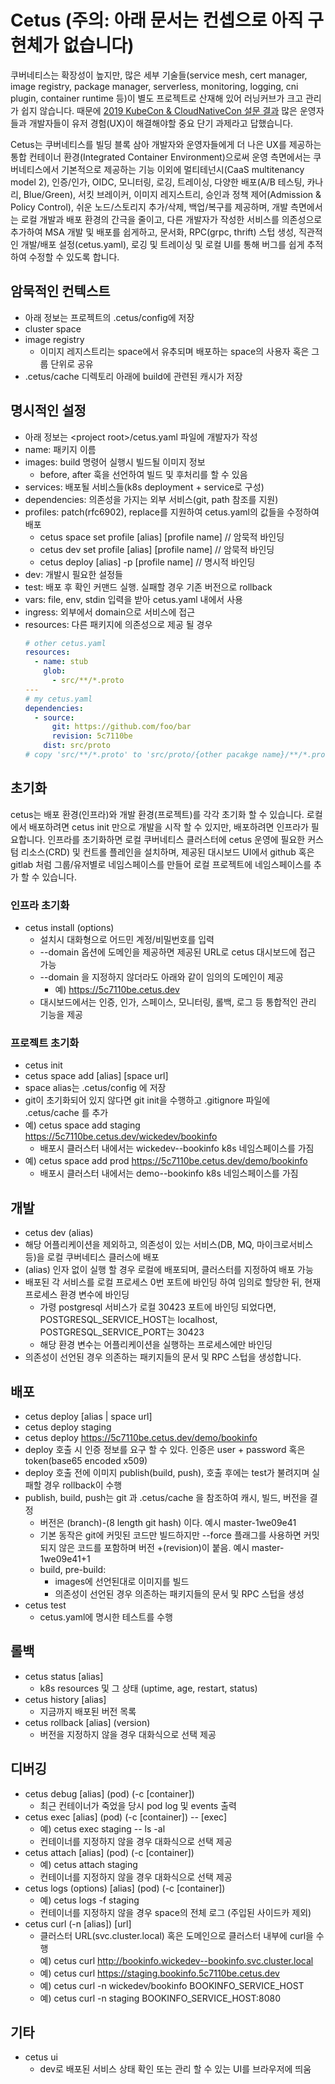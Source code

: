 # Cetus (주의: 아래 문서는 컨셉으로 아직 구현체가 없습니다)

쿠버네티스는 확장성이 높지만, 많은 세부 기술들(service mesh, cert manager, image registry, package manager, serverless, monitoring, logging, cni plugin, container runtime 등)이 별도 프로젝트로 산재해 있어 러닝커브가 크고 관리가 쉽지 않습니다. 때문에 [2019 KubeCon & CloudNativeCon 설문 결과](https://thenewstack.io/ux-is-kubernetes-biggest-short-term-challenge/?fbclid=IwAR1Olut6i5Ekf4TQ3-QQ7P5jEaYNuan3s73ndzV8HOXf6Yc06Hu_QjtIkxk) 많은 운영자들과 개발자들이 유저 경험(UX)이 해결해야할 중요 단기 과제라고 답했습니다.

Cetus는 쿠버네티스를 빌딩 블록 삼아 개발자와 운영자들에게 더 나은 UX를 제공하는 통합 컨테이너 환경(Integrated Container Environment)으로써 운영 측면에서는 쿠버네티스에서 기본적으로 제공하는 기능 이외에 멀티테넌시(CaaS multitenancy model 2), 인증/인가, OIDC, 모니터링, 로깅, 트레이싱, 다양한 배포(A/B 테스팅, 카나리, Blue/Green), 서킷 브레이커, 이미지 레지스트리, 승인과 정책 제어(Admission & Policy Control), 쉬운 노드/스토리지 추가/삭제, 백업/복구를 제공하며, 개발 측면에서는 로컬 개발과 배포 환경의 간극을 줄이고, 다른 개발자가 작성한 서비스를 의존성으로 추가하여 MSA 개발 및 배포를 쉽게하고, 문서화, RPC(grpc, thrift) 스텁 생성, 직관적인 개발/배포 설정(cetus.yaml), 로깅 및 트레이싱 및 로컬 UI를 통해 버그를 쉽게 추적하여 수정할 수 있도록 합니다.

## 암묵적인 컨텍스트

- 아래 정보는 프로젝트의 .cetus/config에 저장
- cluster space
- image registry
    - 이미지 레지스트리는 space에서 유추되며 배포하는 space의 사용자 혹은 그룹 단위로 공유
- .cetus/cache 디렉토리 아래에 build에 관련된 캐시가 저장

## 명시적인 설정

- 아래 정보는 \<project root\>/cetus.yaml 파일에 개발자가 작성
- name: 패키지 이름
- images: build 명령어 실행시 빌드될 이미지 정보
    - before, after 훅을 선언하여 빌드 및 후처리를 할 수 있음
- services: 배포될 서비스들(k8s deployment + service로 구성)
- dependencies: 의존성을 가지는 외부 서비스(git, path 참조를 지원)
- profiles: patch(rfc6902), replace를 지원하여 cetus.yaml의 값들을 수정하여 배포
    - cetus space set profile [alias] [profile name] // 암묵적 바인딩
    - cetus dev set profile [alias] [profile name] // 암묵적 바인딩
    - cetus deploy [alias] -p [profile name] // 명시적 바인딩
- dev: 개발시 필요한 설정들
- test: 배포 후 확인 커맨드 실행. 실패할 경우 기존 버전으로 rollback
- vars: file, env, stdin 입력을 받아 cetus.yaml 내에서 사용
- ingress: 외부에서 domain으로 서비스에 접근
- resources: 다른 패키지에 의존성으로 제공 될 경우
    ```yaml
    # other cetus.yaml
    resources:
      - name: stub
        glob:
          - src/**/*.proto
    --- 
    # my cetus.yaml
    dependencies:
      - source:
          git: https://github.com/foo/bar
          revision: 5c7110be
        dist: src/proto
    # copy 'src/**/*.proto' to 'src/proto/{other pacakge name}/**/*.proto
    ```

## 초기화

cetus는 배포 환경(인프라)와 개발 환경(프로젝트)를 각각 초기화 할 수 있습니다. 로컬에서 배포하려면 cetus init 만으로 개발을 시작 할 수 있지만, 배포하려면 인프라가 필요합니다. 인프라를 초기화하면 로컬 쿠버네티스 클러스터에 cetus 운영에 필요한 커스텀 리소스(CRD) 및 컨트롤 플레인을 설치하며, 제공된 대시보드 UI에서 github 혹은 gitlab 처럼 그룹/유저별로 네임스페이스를 만들어 로컬 프로젝트에 네임스페이스를 추가 할 수 있습니다.

### 인프라 초기화

- cetus install (options)
    - 설치시 대화형으로 어드민 계정/비밀번호를 입력
    - --domain 옵션에 도메인을 제공하면 제공된 URL로 cetus 대시보드에 접근 가능
    - --domain 을 지정하지 않더라도 아래와 같이 임의의 도메인이 제공
        - 예) https://5c7110be.cetus.dev
    - 대시보드에서는 인증, 인가, 스페이스, 모니터링, 롤백, 로그 등 통합적인 관리 기능을 제공

### 프로젝트 초기화

- cetus init
- cetus space add [alias] [space url]
- space alias는 .cetus/config 에 저장
- git이 초기화되어 있지 않다면 git init을 수행하고 .gitignore 파일에 .cetus/cache 를 추가
- 예) cetus space add staging https://5c7110be.cetus.dev/wickedev/bookinfo
    - 배포시 클러스터 내에서는 wickedev--bookinfo k8s 네임스페이스를 가짐
- 예) cetus space add prod https://5c7110be.cetus.dev/demo/bookinfo
    - 배포시 클러스터 내에서는 demo--bookinfo k8s 네임스페이스를 가짐

## 개발

- cetus dev (alias)
- 해당 어플리케이션을 제외하고, 의존성이 있는 서비스(DB, MQ, 마이크로서비스 등)을 로컬 쿠버네티스 클러스에 배포
- (alias) 인자 없이 실행 할 경우 로컬에 배포되며, 클러스터를 지정하여 배포 가능
- 배포된 각 서비스를 로컬 프로세스 0번 포트에 바인딩 하여 임의로 할당한 뒤, 현재 프로세스 환경 변수에 바인딩
    - 가령 postgresql 서비스가 로컬 30423 포트에 바인딩 되었다면, POSTGRESQL_SERVICE_HOST는 localhost, POSTGRESQL_SERVICE_PORT는 30423
    - 해당 환경 변수는 어플리케이션을 실행하는 프로세스에만 바인딩
- 의존성이 선언된 경우 의존하는 패키지들의 문서 및 RPC 스텁을 생성합니다.

## 배포

- cetus deploy [alias | space url]
- cetus deploy staging
- cetus deploy https://5c7110be.cetus.dev/demo/bookinfo
- deploy 호출 시 인증 정보를 요구 할 수 있다. 인증은 user + password 혹은 token(base65 encoded x509)
- deploy 호출 전에 이미지 publish(build, push), 호출 후에는 test가 불려지며 실패할 경우 rollback이 수행
- publish, build, push는 git 과 .cetus/cache 을 참조하여 캐시, 빌드, 버전을 결정
    - 버전은 (branch)-(8 length git hash) 이다. 예시 master-1we09e41
    - 기본 동작은 git에 커밋된 코드만 빌드하지만 --force 플래그를 사용하면 커밋되지 않은 코드를 포함하며 버전 +(revision)이 붙음. 예시 master-1we09e41+1
    - build, pre-build:
        - images에 선언된대로 이미지를 빌드
        - 의존성이 선언된 경우 의존하는 패키지들의 문서 및 RPC 스텁을 생성
- cetus test
    - cetus.yaml에 명시한 테스트를 수행

## 롤백

- cetus status [alias]
    - k8s resources 및 그 상태 (uptime, age, restart, status)
- cetus history [alias]
    - 지금까지 배포된 버전 목록
- cetus rollback [alias] (version)
    - 버전을 지정하지 않을 경우 대화식으로 선택 제공

## 디버깅

- cetus debug [alias] (pod) (-c [container])
    - 최근 컨테이너가 죽었을 당시 pod log 및 events 출력
- cetus exec [alias] (pod) (-c [container]) -- [exec]
    - 예) cetus exec staging -- ls -al
    - 컨테이너를 지정하지 않을 경우 대화식으로 선택 제공
- cetus attach [alias] (pod) (-c [container])
    - 예) cetus attach staging
    - 컨테이너를 지정하지 않을 경우 대화식으로 선택 제공
- cetus logs (options) [alias] (pod) (-c [container])
    - 예) cetus logs -f staging
    - 컨테이너를 지정하지 않을 경우 space의 전체 로그 (주입된 사이드카 제외)
- cetus curl (-n [alias]) [url]
    - 클러스터 URL(svc.cluster.local) 혹은 도메인으로 클러스터 내부에 curl을 수행
    - 예) cetus curl http://bookinfo.wickedev--bookinfo.svc.cluster.local
    - 예) cetus curl https://staging.bookinfo.5c7110be.cetus.dev
    - 예) cetus curl -n wickedev/bookinfo BOOKINFO_SERVICE_HOST
    - 예) cetus curl -n staging BOOKINFO_SERVICE_HOST:8080

## 기타

- cetus ui
    - dev로 배포된 서비스 상태 확인 또는 관리 할 수 있는 UI를 브라우저에 띄움

